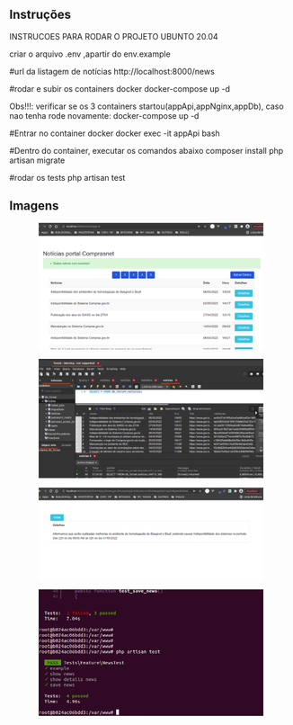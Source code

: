 ## Instruções

INSTRUCOES PARA RODAR O PROJETO UBUNTO 20.04

criar o arquivo .env ,apartir do env.example

#url da listagem de notícias
http://localhost:8000/news

#rodar e subir os containers docker
docker-compose  up -d

Obs!!!: verificar se os 3 containers startou(appApi,appNginx,appDb), caso nao tenha 
rode novamente: docker-compose  up -d

#Entrar no container docker
docker exec -it appApi bash 

#Dentro do container, executar os comandos abaixo
composer install
php artisan migrate

#rodar os tests
php artisan test

## Imagens
<p align="center"><img src="forset.png" width="400"></p>
<p align="center"><img src="forset2.png" width="400"></p>
<p align="center"><img src="forset3.png" width="400"></p>
<p align="center"><img src="testforseti.png" width="400"></p>

